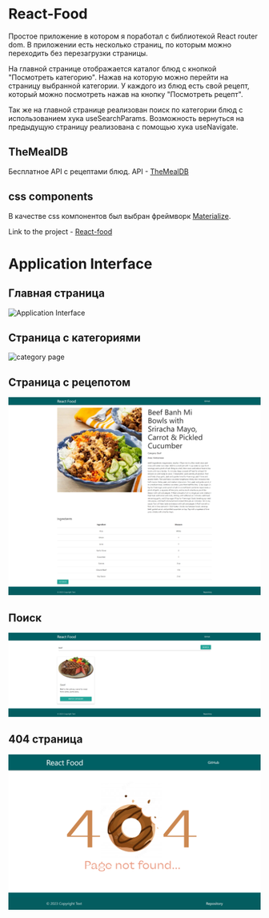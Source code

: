 # React-Food

Простое приложение в котором я поработал с библиотекой React router dom. 
В приложении есть несколько страниц, по которым можно переходить без перезагрузки страницы.

На главной странице отображается каталог блюд с кнопкой "Посмотреть категорию".
Нажав на которую можно перейти на страницу выбранной категории. 
У каждого из блюд есть свой рецепт, который можно посмотреть нажав на кнопку "Посмотреть рецепт".

Так же на главной странице реализован поиск по категории блюд с использованием хука useSearchParams.
Возможность вернуться на предыдущую страницу реализована с помощью хука useNavigate.

## TheMealDB

Бесплатное API с рецептами блюд.
API - [TheMealDB](https://www.themealdb.com/api.php)

## css components

В качестве css компонентов был выбран фреймворк [Materialize](https://materializecss.com/).

Link to the project - [React-food](https://REBORNOFF.github.io/react-food-practice)

# Application Interface

## Главная страница

![Application Interface](./src/assets/images/main-page.png)

## Страница с категориями

![category page](./src/assets/images/category-page.png)

## Страница с рецепотом

![recipe page](./src/assets/images/recipe-page.png)

## Поиск

![search](./src/assets/images/search.png)

## 404 страница

![404 page](./src/assets/images/404-page.png)

